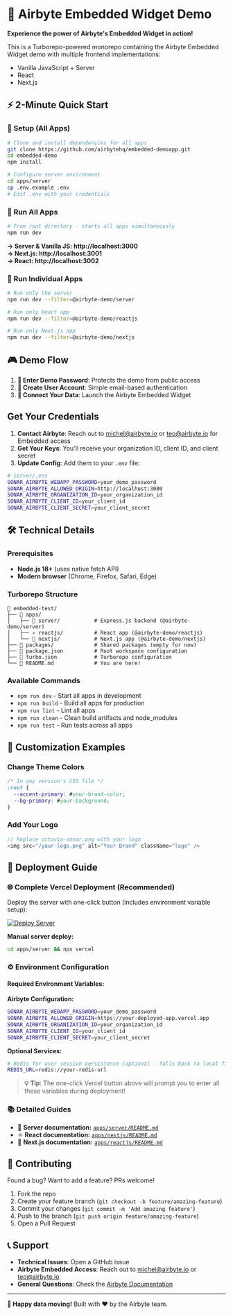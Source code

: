 # 🚀 Airbyte Embedded Widget Demo

**Experience the power of Airbyte's Embedded Widget in action!** 

This is a Turborepo-powered monorepo containing the Airbyte Embedded Widget demo with multiple frontend implementations: 
- Vanilla JavaScript + Server
- React
- Next.js

## ⚡ 2-Minute Quick Start

### 🔧 Setup (All Apps)
```bash
# Clone and install dependencies for all apps
git clone https://github.com/airbytehq/embedded-demoapp.git
cd embedded-demo
npm install

# Configure server environment
cd apps/server
cp .env.example .env
# Edit .env with your credentials
```

### 🚀 Run All Apps
```bash
# From root directory - starts all apps simultaneously
npm run dev
```
**→ Server & Vanilla JS: http://localhost:3000**  
**→ Next.js: http://localhost:3001**  
**→ React: http://localhost:3002**

### 🎯 Run Individual Apps
```bash
# Run only the server
npm run dev --filter=@airbyte-demo/server

# Run only React app  
npm run dev --filter=@airbyte-demo/reactjs

# Run only Next.js app
npm run dev --filter=@airbyte-demo/nextjs
```

## 🎮 Demo Flow

1. **🔐 Enter Demo Password**: Protects the demo from public access
2. **👤 Create User Account**: Simple email-based authentication  
3. **🔗 Connect Your Data**: Launch the Airbyte Embedded Widget

## Get Your Credentials
1. **Contact Airbyte**: Reach out to [michel@airbyte.io](mailto:michel@airbyte.io) or [teo@airbyte.io](mailto:teo@airbyte.io) for Embedded access
2. **Get Your Keys**: You'll receive your organization ID, client ID, and client secret
3. **Update Config**: Add them to your `.env` file:

```bash
# server/.env
SONAR_AIRBYTE_WEBAPP_PASSWORD=your_demo_password
SONAR_AIRBYTE_ALLOWED_ORIGIN=http://localhost:3000
SONAR_AIRBYTE_ORGANIZATION_ID=your_organization_id
SONAR_AIRBYTE_CLIENT_ID=your_client_id
SONAR_AIRBYTE_CLIENT_SECRET=your_client_secret
```

## 🛠️ Technical Details

### Prerequisites
- **Node.js 18+** (uses native fetch API)
- **Modern browser** (Chrome, Firefox, Safari, Edge)

### Turborepo Structure
```
📁 embedded-test/
├── 📁 apps/
│   ├── 🔧 server/           # Express.js backend (@airbyte-demo/server)
│   ├── ⚛️ reactjs/          # React app (@airbyte-demo/reactjs)  
│   └── 🚀 nextjs/           # Next.js app (@airbyte-demo/nextjs)
├── 📁 packages/             # Shared packages (empty for now)
├── 📄 package.json          # Root workspace configuration
├── 📄 turbo.json            # Turborepo configuration
└── 📖 README.md             # You are here!
```

### Available Commands
- `npm run dev` - Start all apps in development
- `npm run build` - Build all apps for production
- `npm run lint` - Lint all apps
- `npm run clean` - Clean build artifacts and node_modules
- `npm run test` - Run tests across all apps

## 🎨 Customization Examples

### Change Theme Colors
```css
/* In any version's CSS file */
:root {
  --accent-primary: #your-brand-color;
  --bg-primary: #your-background;
}
```

### Add Your Logo
```javascript
// Replace octavia-sonar.png with your logo
<img src="/your-logo.png" alt="Your Brand" className="logo" />
```

## 🚀 Deployment Guide

### 🌐 Complete Vercel Deployment (Recommended)

Deploy the server with one-click button (includes environment variable setup):

[![Deploy Server](https://vercel.com/button)](https://vercel.com/new/clone?repository-url=https://github.com/michel-tricot/embedded-test&project-name=airbyte-demo-server&root-directory=apps/server&env=SONAR_AIRBYTE_WEBAPP_PASSWORD,SONAR_AIRBYTE_ALLOWED_ORIGIN,SONAR_AIRBYTE_ORGANIZATION_ID,SONAR_AIRBYTE_CLIENT_ID,SONAR_AIRBYTE_CLIENT_SECRET,REDIS_URL&envDescription=Required%20environment%20variables%20for%20Airbyte%20Embedded%20Demo&envLink=https://github.com/michel-tricot/embedded-test/blob/main/apps/server/.env.example)

**Manual server deploy:**
```bash
cd apps/server && npx vercel
```

### ⚙️ Environment Configuration

#### Required Environment Variables:

**Airbyte Configuration:**
```bash
SONAR_AIRBYTE_WEBAPP_PASSWORD=your_demo_password
SONAR_AIRBYTE_ALLOWED_ORIGIN=https://your-deployed-app.vercel.app
SONAR_AIRBYTE_ORGANIZATION_ID=your_organization_id
SONAR_AIRBYTE_CLIENT_ID=your_client_id
SONAR_AIRBYTE_CLIENT_SECRET=your_client_secret
```

**Optional Services:**
```bash
# Redis for user session persistence (optional - falls back to local filesystem)
REDIS_URL=redis://your-redis-url
```

> **💡 Tip**: The one-click Vercel button above will prompt you to enter all these variables during deployment!

### 📚 Detailed Guides
- 🔧 **Server documentation:** [`apps/server/README.md`](apps/server/README.md)
- ⚛️ **React documentation:** [`apps/nextjs/README.md`](apps/nextjs/README.md)
- 🚀 **Next.js documentation:** [`apps/reactjs/README.md`](apps/reactjs/README.md)

## 🤝 Contributing

Found a bug? Want to add a feature? PRs welcome!

1. Fork the repo
2. Create your feature branch (`git checkout -b feature/amazing-feature`)
3. Commit your changes (`git commit -m 'Add amazing feature'`)
4. Push to the branch (`git push origin feature/amazing-feature`)
5. Open a Pull Request

## 📞 Support

- **Technical Issues**: Open a GitHub issue
- **Airbyte Embedded Access**: Reach out to [michel@airbyte.io](mailto:michel@airbyte.io) or [teo@airbyte.io](mailto:teo@airbyte.io)
- **General Questions**: Check the [Airbyte Documentation](https://docs.airbyte.com)

---

**🎉 Happy data moving!** Built with ❤️ by the Airbyte team.

